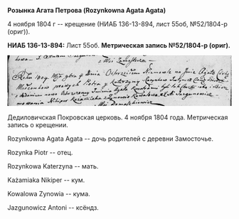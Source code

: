 **Розынка Агата Петрова (Rozynkowna Agata Agata)**

4 ноября 1804 г -- крещение (НИАБ 136-13-894, лист 55об, №52/1804-р
(ориг)).

**НИАБ 136-13-894:** Лист 55об. **Метрическая запись №52/1804-р
(ориг).**

![](./media/7dd48f7439f307c93c5868c8c40bfa08cc5814b7.png)

Дедиловичская Покровская церковь. 4 ноября 1804 года. Метрическая запись
о крещении.

Rozynkowna Agata Agata -- дочь родителей с деревни Замосточье.

Rozynka Piotr -- отец.

Rozynkowa Katerzyna -- мать.

Każamiaka Nikiper -- кум.

Kowalowa Zynowia -- кума.

Jazgunowicz Antoni -- ксёндз.
